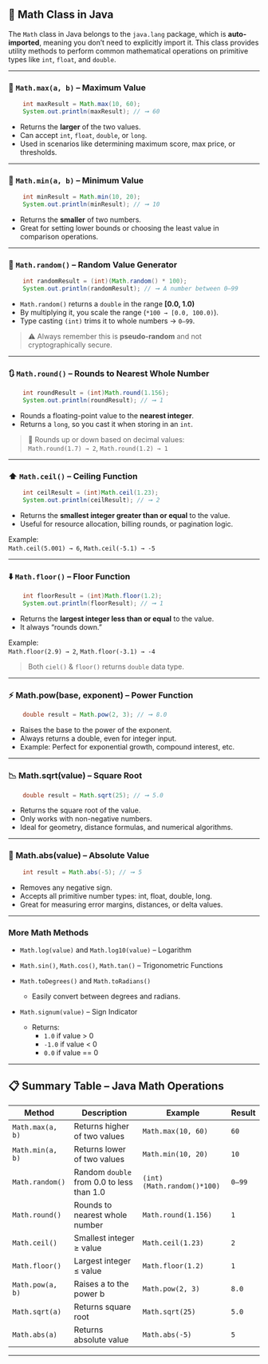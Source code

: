 

## 📐 Math Class in Java 

The `Math` class in Java belongs to the `java.lang` package, which is **auto-imported**, meaning you don’t need to explicitly import it. This class provides utility methods to perform common mathematical operations on primitive types like `int`, `float`, and `double`.

---

### 🔢 `Math.max(a, b)` – Maximum Value

```java
    int maxResult = Math.max(10, 60);
    System.out.println(maxResult); // ➞ 60
```

- Returns the **larger** of the two values.
- Can accept `int`, `float`, `double`, or `long`.
- Used in scenarios like determining maximum score, max price, or thresholds.

---

### 🔽 `Math.min(a, b)` – Minimum Value

```java
    int minResult = Math.min(10, 20);
    System.out.println(minResult); // ➞ 10
```

- Returns the **smaller** of two numbers.
- Great for setting lower bounds or choosing the least value in comparison operations.

---

### 🎲 `Math.random()` – Random Value Generator

```java
    int randomResult = (int)(Math.random() * 100);
    System.out.println(randomResult); // ➞ A number between 0–99
```

- `Math.random()` returns a `double` in the range **[0.0, 1.0)**
- By multiplying it, you scale the range (`*100 → [0.0, 100.0)`).
- Type casting `(int)` trims it to whole numbers → `0–99`.

>⚠️ Always remember this is **pseudo-random** and not cryptographically secure.

---

### 🔃 `Math.round()` – Rounds to Nearest Whole Number

```java
    int roundResult = (int)Math.round(1.156);
    System.out.println(roundResult); // ➞ 1
```

- Rounds a floating-point value to the **nearest integer**.
- Returns a `long`, so you cast it when storing in an `int`.

>📌 Rounds up or down based on decimal values:  
> `Math.round(1.7) → 2`, `Math.round(1.2) → 1`

---

### ⬆️ `Math.ceil()` – Ceiling Function

```java
    int ceilResult = (int)Math.ceil(1.23);
    System.out.println(ceilResult); // ➞ 2
```

- Returns the **smallest integer greater than or equal** to the value.
- Useful for resource allocation, billing rounds, or pagination logic.

Example:  
`Math.ceil(5.001) → 6`, `Math.ceil(-5.1) → -5`

---

### ⬇️ `Math.floor()` – Floor Function

```java
    int floorResult = (int)Math.floor(1.2);
    System.out.println(floorResult); // ➞ 1
```

- Returns the **largest integer less than or equal** to the value.
- It always “rounds down.”

Example:  
`Math.floor(2.9) → 2`, `Math.floor(-3.1) → -4`

> Both `ciel()` & `floor()` returns `double` data type.
---
### ⚡ Math.pow(base, exponent) – Power Function
```java
    double result = Math.pow(2, 3); // ➞ 8.0
```
- Raises the base to the power of the exponent.
- Always returns a double, even for integer input.
- Example: Perfect for exponential growth, compound interest, etc.

---

### 📉 Math.sqrt(value) – Square Root
```java
    double result = Math.sqrt(25); // ➞ 5.0
```
- Returns the square root of the value.
- Only works with non-negative numbers.
- Ideal for geometry, distance formulas, and numerical algorithms.

---
### 💯 Math.abs(value) – Absolute Value
```java
    int result = Math.abs(-5); // ➞ 5
```
- Removes any negative sign.
- Accepts all primitive number types: int, float, double, long.
- Great for measuring error margins, distances, or delta values.

---

### More Math Methods

- `Math.log(value)` and `Math.log10(value)` – Logarithm
- `Math.sin()`, `Math.cos()`, `Math.tan()` – Trigonometric Functions
- `Math.toDegrees()` and `Math.toRadians()`

    - Easily convert between degrees and radians.

- `Math.signum(value)` – Sign Indicator

    - Returns:
      - `1.0` if value > 0
      - `-1.0` if value < 0
      - `0.0` if value == 0





---

## 📋 Summary Table – Java Math Operations

| Method           | Description                               | Example                    | Result  |
|------------------|-------------------------------------------|----------------------------|---------|
| `Math.max(a, b)` | Returns higher of two values              | `Math.max(10, 60)`         | `60`    |
| `Math.min(a, b)` | Returns lower of two values               | `Math.min(10, 20)`         | `10`    |
| `Math.random()`  | Random `double` from 0.0 to less than 1.0 | `(int)(Math.random()*100)` | `0–99`  |
| `Math.round()`   | Rounds to nearest whole number            | `Math.round(1.156)`        | `1`     |
| `Math.ceil()`    | Smallest integer ≥ value                  | `Math.ceil(1.23)`          | `2`     |
| `Math.floor()`   | Largest integer ≤ value                   | `Math.floor(1.2)`          | `1`     |
| `Math.pow(a, b)` | Raises a to the power b                   | `Math.pow(2, 3)`           | `8.0 `  |
| `Math.sqrt(a)`   | Returns square root                       | `Math.sqrt(25) `           | `5.0`   |
| `Math.abs(a)`    | Returns absolute value                    | `Math.abs(-5)`             | `5`     |
---







